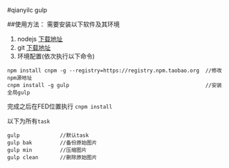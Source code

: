 #qianyilc gulp

##使用方法：
需要安装以下软件及其环境

1. nodejs [下载地址](https://nodejs.org/en/)
2. git [下载地址](http://git-scm.com/download/)
3. 环境配置(依次执行以下命令)
```
npm install cnpm -g --registry=https://registry.npm.taobao.org  //修改npm源地址
cnpm install -g gulp                                            //安装全局gulp
```
完成之后在FED位置执行 `cnpm install`

以下为所有`task`
```
gulp             //默认task
gulp bak         //备份原始图片
gulp min         //压缩图片
gulp clean       //删除原始图片
```

